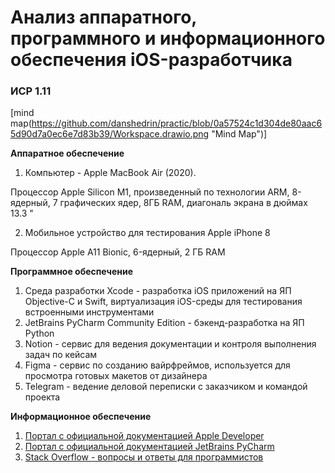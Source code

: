 # Анализ аппаратного, программного и информационного обеспечения iOS-разработчика
### ИСР 1.11

[mind map(https://github.com/danshedrin/practic/blob/0a57524c1d304de80aac65d90d7a0ec6e7d83b39/Workspace.drawio.png "Mind Map")]

**Аппаратное обеспечение**
1. Компьютер - Apple MacBook Air (2020).

Процессор Apple Silicon M1, произведенный по технологии ARM, 8-ядерный, 7 графических ядер, 8ГБ RAM, диагональ экрана в дюймах 13.3 "

2. Мобильное устройство для тестирования Apple iPhone 8

Процессор Apple A11 Bionic, 6-ядерный, 2 ГБ RAM

**Программное обеспечение**
1. Среда разработки Xcode - разработка iOS приложений на ЯП Objective-C и Swift, виртуализация iOS-среды для тестирования встроенными инструментами
2. JetBrains PyCharm Community Edition - бэкенд-разработка на ЯП Python
3. Notion - сервис для ведения документации и контроля выполнения задач по кейсам
4. Figma - сервис по созданию вайрфреймов, используется для просмотра готовых макетов от дизайнера
5. Telegram - ведение деловой переписки с заказчиком и командой проекта


**Информационное обеспечение**
1. [Портал с официальной документацией Apple Developer](https://developer.apple.com/documentation/technologies)
2. [Портал с официальной документацией JetBrains PyCharm](https://www.jetbrains.com/pycharm/guide/)
3. [Stack Overflow - вопросы и ответы для программистов](https://stackoverflow.com/)

